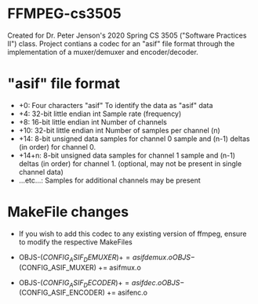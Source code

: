 # FFMPEG-cs3505

Created for Dr. Peter Jenson's 2020 Spring CS 3505 ("Software Practices II") class. Project contians a codec for an "asif" file format through the implementation of a muxer/demuxer and encoder/decoder. 

# "asif" file format

- +0:	Four characters "asif"	To identify the data as "asif" data
- +4:	32-bit little endian int	Sample rate (frequency)
- +8:	16-bit little endian int	Number of channels
- +10:	32-bit little endian int	Number of samples per channel (n)
- +14:	8-bit unsigned data samples for channel 0	sample and (n-1) deltas (in order) for channel 0.
- +14+n:	8-bit unsigned data samples for channel 1 sample and (n-1) deltas (in order) for channel 1. (optional, may not be present in single channel data)
- ...etc...:	Samples for additional channels may be present

# MakeFile changes

- If you wish to add this codec to any existing version of ffmpeg, ensure to modify the respective MakeFiles

- OBJS-$(CONFIG_ASIF_DEMUXER) += asifdemux.o
OBJS-$(CONFIG_ASIF_MUXER) += asifmux.o

- OBJS-$(CONFIG_ASIF_DECODER) += asifdec.o
OBJS-$(CONFIG_ASIF_ENCODER)  += asifenc.o
